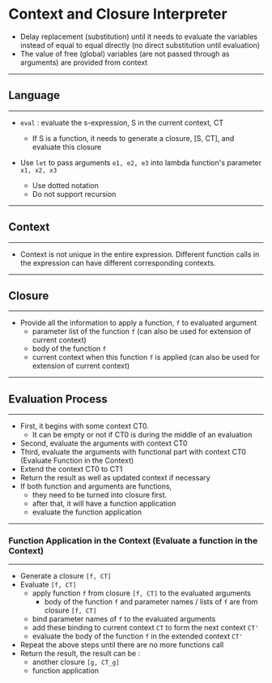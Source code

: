 # Context and Closure Interpreter

- Delay replacement (substitution) until it needs to evaluate the variables instead of equal to equal directly (no direct substitution until evaluation)
- The value of free (global) variables (are not passed through as arguments) are provided from context

------

## Language 

------

- `eval` : evaluate the s-expression, S in the current context, CT
  - If S is a function, it needs to generate a closure, [S, CT], and evaluate this closure

- Use `let` to pass arguments `e1, e2, e3` into lambda function's parameter `x1, x2, x3`
  - Use dotted notation
  - Do not support recursion

------

## Context

------

- Context is not unique in the entire expression. Different function calls in the expression can have different corresponding contexts.

------

## Closure

------

- Provide all the information to apply a function, `f` to evaluated argument
  - parameter list of the function `f` (can also be used for extension of current context)
  - body of the function `f`
  - current context when this function `f` is applied (can also be used for extension of current context)

------

## Evaluation Process

------

- First, it begins with some context CT0.
  - It can be empty or not if CT0 is during the middle of an evaluation
- Second, evaluate the arguments with context CT0
- Third, evaluate the arguments with functional part with context CT0 (Evaluate Function in the Context)
- Extend the context CT0 to CT1
- Return the result as well as updated context if necessary
- If both function and arguments are functions, 
  - they need to be turned into closure first.
  - after that, it will have a function application
  - evaluate the function application

------

### Function Application in the Context (Evaluate a function in the Context)

------

- Generate a closure `[f, CT]`
- Evaluate `[f, CT]`
  - apply function `f` from closure `[f, CT]` to the evaluated arguments
    - body of the function `f` and parameter names / lists of `f` are from closure `[f, CT]`
  - bind parameter names of `f` to the evaluated arguments
  - add these binding to current context `CT` to form the next context `CT'`
  - evaluate the body of the function `f` in the extended context `CT'`
- Repeat the above steps until there are no more functions call
- Return the result, the result can be :
  - another closure `[g, CT_g]`
  - function application